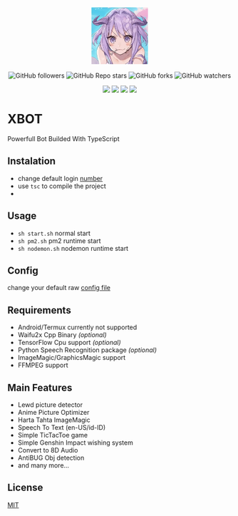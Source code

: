 <p align="center">
	<img src="./raw/main.jpg" width="128" height="128"/>
</p>

<p align="center">
	<img alt="GitHub followers" src="https://img.shields.io/github/followers/ItzNgga?style=flat-square">
	<img alt="GitHub Repo stars" src="https://img.shields.io/github/stars/ItzNgga/xbot?style=flat-square">
	<img alt="GitHub forks" src="https://img.shields.io/github/forks/ItzNgga/xbot?style=flat-square">
	<img alt="GitHub watchers" src="https://img.shields.io/github/watchers/ItzNgga/xbot?style=flat-square">
</p>

<p align="center">
	<a href="https://api.whatsapp.com/send/?phone=6281297980063"><img src="https://img.shields.io/badge/WhatsApp-25D366?style=for-the-badge&logo=whatsapp&logoColor=white"/></a>
	<a href="https://inbox.google.com/mail/?view=cm&fs=1&to=rangganak094@gmail.com"><img src="https://img.shields.io/badge/Gmail-D14836?style=for-the-badge&logo=gmail&logoColor=white"/></a>
	<a href="https://www.linkedin.com/in/rangga-septian-hendiansyah-98029420a/"><img src="https://img.shields.io/badge/linkedin-%230077B5.svg?&style=for-the-badge&logo=linkedin&logoColor=white"/></a>
	<a href="https://www.instagram.com/itzngga/"><img src = "https://img.shields.io/badge/instagram-%23E4405F.svg?&style=for-the-badge&logo=instagram&logoColor=white"></a>
</p>

# XBOT
Powerfull Bot Builded With TypeScript

## Instalation
- change default login [number](https://github.com/ItzNgga/xbot/blob/master/index.ts#L491)
- use `tsc` to compile the project
- 
## Usage
- `sh start.sh` normal start
- `sh pm2.sh` pm2 runtime start
- `sh nodemon.sh` nodemon runtime start

## Config
change your default raw [config file](https://github.com/ItzNgga/xbot/blob/master/json/raw/config.json)

## Requirements
- Android/Termux currently not supported
- Waifu2x Cpp Binary *(optional)*
- TensorFlow Cpu support *(optional)*
- Python Speech Recognition package *(optional)*
- ImageMagic/GraphicsMagic support
- FFMPEG support
## Main Features
- Lewd picture detector
- Anime Picture Optimizer
- Harta Tahta ImageMagic
- Speech To Text (en-US/id-ID)
- Simple TicTacToe game
- Simple Genshin Impact wishing system
- Convert to 8D Audio
- AntiBUG Obj detection
- and many more...

## License
[MIT](https://github.com/ItzNgga/xbot/blob/master/LICENSE)